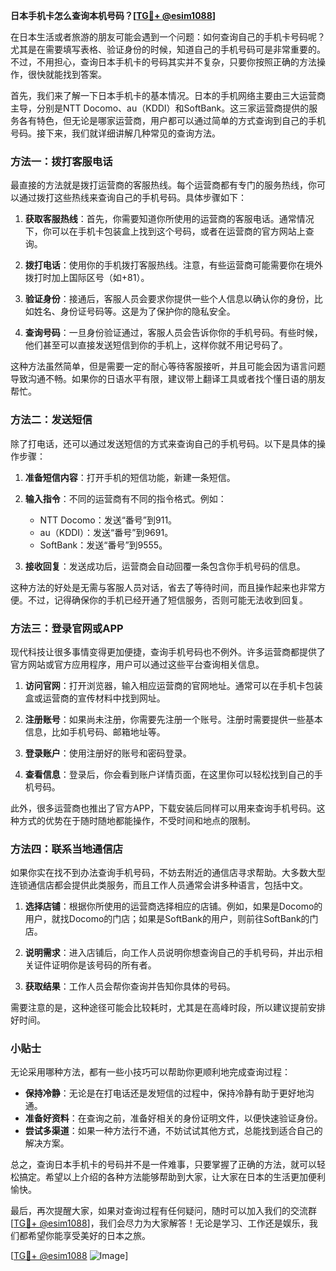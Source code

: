 **日本手机卡怎么查询本机号码？[[TG💪+ @esim1088](https://t.me/s/esim1088)]**

在日本生活或者旅游的朋友可能会遇到一个问题：如何查询自己的手机卡号码呢？尤其是在需要填写表格、验证身份的时候，知道自己的手机号码可是非常重要的。不过，不用担心，查询日本手机卡的号码其实并不复杂，只要你按照正确的方法操作，很快就能找到答案。

首先，我们来了解一下日本手机卡的基本情况。日本的手机网络主要由三大运营商主导，分别是NTT Docomo、au（KDDI）和SoftBank。这三家运营商提供的服务各有特色，但无论是哪家运营商，用户都可以通过简单的方式查询到自己的手机号码。接下来，我们就详细讲解几种常见的查询方法。

### 方法一：拨打客服电话

最直接的方法就是拨打运营商的客服热线。每个运营商都有专门的服务热线，你可以通过拨打这些热线来查询自己的手机号码。具体步骤如下：

1. **获取客服热线**：首先，你需要知道你所使用的运营商的客服电话。通常情况下，你可以在手机卡包装盒上找到这个号码，或者在运营商的官方网站上查询。
   
2. **拨打电话**：使用你的手机拨打客服热线。注意，有些运营商可能需要你在境外拨打时加上国际区号（如+81）。

3. **验证身份**：接通后，客服人员会要求你提供一些个人信息以确认你的身份，比如姓名、身份证号码等。这是为了保护你的隐私安全。

4. **查询号码**：一旦身份验证通过，客服人员会告诉你你的手机号码。有些时候，他们甚至可以直接发送短信到你的手机上，这样你就不用记号码了。

这种方法虽然简单，但是需要一定的耐心等待客服接听，并且可能会因为语言问题导致沟通不畅。如果你的日语水平有限，建议带上翻译工具或者找个懂日语的朋友帮忙。

### 方法二：发送短信

除了打电话，还可以通过发送短信的方式来查询自己的手机号码。以下是具体的操作步骤：

1. **准备短信内容**：打开手机的短信功能，新建一条短信。

2. **输入指令**：不同的运营商有不同的指令格式。例如：
   - NTT Docomo：发送“番号”到911。
   - au（KDDI）：发送“番号”到9691。
   - SoftBank：发送“番号”到9555。

3. **接收回复**：发送成功后，运营商会自动回覆一条包含你手机号码的信息。

这种方法的好处是无需与客服人员对话，省去了等待时间，而且操作起来也非常方便。不过，记得确保你的手机已经开通了短信服务，否则可能无法收到回复。

### 方法三：登录官网或APP

现代科技让很多事情变得更加便捷，查询手机号码也不例外。许多运营商都提供了官方网站或官方应用程序，用户可以通过这些平台查询相关信息。

1. **访问官网**：打开浏览器，输入相应运营商的官网地址。通常可以在手机卡包装盒或运营商的宣传材料中找到网址。

2. **注册账号**：如果尚未注册，你需要先注册一个账号。注册时需要提供一些基本信息，比如手机号码、邮箱地址等。

3. **登录账户**：使用注册好的账号和密码登录。

4. **查看信息**：登录后，你会看到账户详情页面，在这里你可以轻松找到自己的手机号码。

此外，很多运营商也推出了官方APP，下载安装后同样可以用来查询手机号码。这种方式的优势在于随时随地都能操作，不受时间和地点的限制。

### 方法四：联系当地通信店

如果你实在找不到办法查询手机号码，不妨去附近的通信店寻求帮助。大多数大型连锁通信店都会提供此类服务，而且工作人员通常会讲多种语言，包括中文。

1. **选择店铺**：根据你所使用的运营商选择相应的店铺。例如，如果是Docomo的用户，就找Docomo的门店；如果是SoftBank的用户，则前往SoftBank的门店。

2. **说明需求**：进入店铺后，向工作人员说明你想查询自己的手机号码，并出示相关证件证明你是该号码的所有者。

3. **获取结果**：工作人员会帮你查询并告知你具体的号码。

需要注意的是，这种途径可能会比较耗时，尤其是在高峰时段，所以建议提前安排好时间。

### 小贴士

无论采用哪种方法，都有一些小技巧可以帮助你更顺利地完成查询过程：

- **保持冷静**：无论是在打电话还是发短信的过程中，保持冷静有助于更好地沟通。
- **准备好资料**：在查询之前，准备好相关的身份证明文件，以便快速验证身份。
- **尝试多渠道**：如果一种方法行不通，不妨试试其他方式，总能找到适合自己的解决方案。

总之，查询日本手机卡的号码并不是一件难事，只要掌握了正确的方法，就可以轻松搞定。希望以上介绍的各种方法能够帮助到大家，让大家在日本的生活更加便利愉快。

最后，再次提醒大家，如果对查询过程有任何疑问，随时可以加入我们的交流群[[TG💪+ @esim1088](https://t.me/s/esim1088)]，我们会尽力为大家解答！无论是学习、工作还是娱乐，我们都希望你能享受美好的日本之旅。

[[TG💪+ @esim1088](https://t.me/s/esim1088) ![Image](https://i.postimg.cc/4NQfJmqS/Snipaste-2025-05-13-00-14-12.png)]